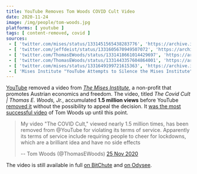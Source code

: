 ```yaml
---
title: YouTube Removes Tom Woods COVID Cult Video
date: 2020-11-24
image: /img/people/tom-woods.jpg
platforms: [ youtube ]
tags: [ content-removed, covid ]
sources:
 - [ 'twitter.com/mises/status/1331451565438283776', 'https://archive.is/d4btP' ]
 - [ 'twitter.com/jeffdeist/status/1331605670949507072', 'https://archive.is/rVvHc' ]
 - [ 'twitter.com/ThomasEWoods/status/1331418661014429697', 'https://archive.is/bYRsr' ]
 - [ 'twitter.com/ThomasEWoods/status/1331443357604864001', 'https://archive.is/aWcrK' ]
 - [ 'twitter.com/mises/status/1331649199721615363', 'https://archive.is/JEKSZ' ]
 - [ 'Mises Institute "YouTube Attempts to Silence the Mises Institute" by Jeff Deist (25 Nov 2020)', 'https://mises.org/power-market/youtube-attempts-silence-mises-institute' ]
---
```


[YouTube](/youtube/) removed a video from [_The Mises
Institute_](https://mises.org/), a non-profit that promotes Austrian economics
and freedom. The video, titled _The Covid Cult | Thomas E. Woods, Jr._,
accumulated **1.5 million views** before YouTube [removed it](notice.jpg)
without the possibility to appeal the decision. It [was the most successful
video](https://youtu.be/jEMk23dyWG4?t=507) of Tom Woods up until this point.

> My video "The COVID Cult," viewed nearly 1.5 million times, has been removed
> from @YouTube for violating its terms of service. Apparently its terms of
> service include requiring people to cheer for lockdowns, which are a
> brilliant idea and have no side effects
>
> -- Tom Woods (@ThomasEWoods) [25 Nov 2020](https://archive.is/bYRsr)

The video is still available in full [on
BitChute](https://www.bitchute.com/video/mcm8Sc8f66o/) and [on
Odysee](https://odysee.com/@mises:1/the-covid-cult-thomas-e-woods-jr:e).
